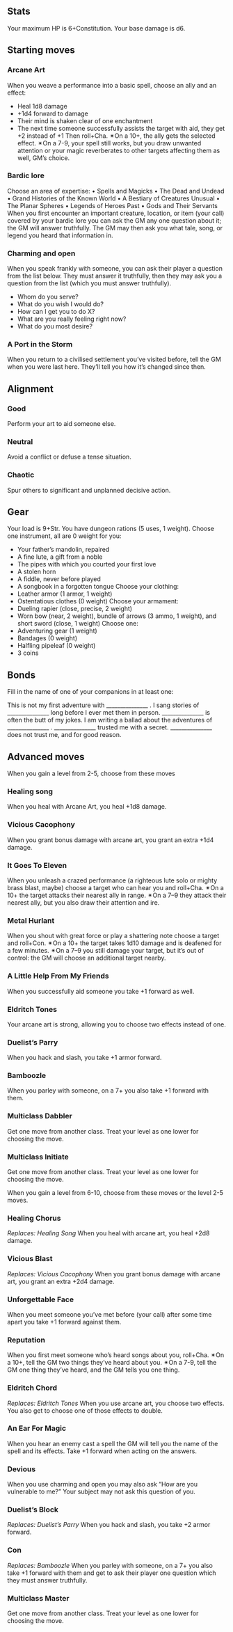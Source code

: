 ## Stats
Your maximum HP is 6+Constitution.
Your base damage is d6.

## Starting moves
### Arcane Art
When you weave a performance into a basic spell, choose an ally and an effect:
- Heal 1d8 damage
- +1d4 forward to damage
- Their mind is shaken clear of one enchantment
- The next time someone successfully assists the target with aid, they get +2 instead of +1
Then roll+Cha. ✴On a 10+, the ally gets the selected effect. ✴On a 7-9, your spell still works, but you draw unwanted attention or your magic reverberates to other targets affecting them as well, GM’s choice.

### Bardic lore
Choose an area of expertise:
• Spells and Magicks
• The Dead and Undead
• Grand Histories of the Known World
• A Bestiary of Creatures Unusual
• The Planar Spheres
• Legends of Heroes Past
• Gods and Their Servants
When you first encounter an important creature, location, or item (your call) covered by your bardic lore you can ask the GM any one question about it; the GM will answer truthfully. The GM may then ask you what tale, song, or legend you heard that information in.

### Charming and open
When you speak frankly with someone, you can ask their player a question from the list below. They must answer it truthfully, then they may ask you a question from the list (which you must answer truthfully).
- Whom do you serve?
- What do you wish I would do?
- How can I get you to do X?
- What are you really feeling right now?
- What do you most desire?

### A Port in the Storm
When you return to a civilised settlement you’ve visited before, tell the GM when you were last here. They’ll tell you how it’s changed since then.

## Alignment
### Good
Perform your art to aid someone else.
### Neutral
Avoid a conflict or defuse a tense situation.
### Chaotic
Spur others to significant and unplanned decisive action.

## Gear
Your load is 9+Str. You have dungeon rations (5 uses, 1 weight). 
Choose one instrument, all are 0 weight for you:
- Your father’s mandolin, repaired
- A fine lute, a gift from a noble
- The pipes with which you courted your first love
- A stolen horn
- A fiddle, never before played
- A songbook in a forgotten tongue
Choose your clothing:
- Leather armor (1 armor, 1 weight)
- Ostentatious clothes (0 weight)
Choose your armament:
- Dueling rapier (close, precise, 2 weight)
- Worn bow (near, 2 weight), bundle of arrows (3 ammo, 1 weight), and short sword (close, 1 weight)
Choose one:
- Adventuring gear (1 weight)
- Bandages (0 weight)
- Halfling pipeleaf (0 weight)
- 3 coins

## Bonds

Fill in the name of one of your companions in at least one:

This is not my first adventure with _______________ .
I sang stories of _______________ long before I ever met them
in person.
_______________ is often the butt of my jokes.
I am writing a ballad about the adventures of _______________ .
_______________ trusted me with a secret.
_______________ does not trust me, and for good reason.

## Advanced moves
When you gain a level from 2-5, choose from these moves

### Healing song
When you heal with Arcane Art, you heal +1d8 damage.

### Vicious Cacophony
When you grant bonus damage with arcane art, you grant an extra +1d4 damage.

### It Goes To Eleven
When you unleash a crazed performance (a righteous lute solo or mighty brass blast, maybe) choose a target who can hear you and roll+Cha. ✴On a 10+ the target attacks their nearest ally in range. ✴On a 7–9 they attack their nearest ally, but you also draw their attention and ire.

### Metal Hurlant
When you shout with great force or play a shattering note choose a target and roll+Con. ✴On a 10+ the target takes 1d10 damage and is deafened for a few minutes. ✴On a 7–9 you still damage your target, but it’s out of control: the GM will choose an additional target nearby.

### A Little Help From My Friends
When you successfully aid someone you take +1 forward as well.

### Eldritch Tones
Your arcane art is strong, allowing you to choose two effects instead
of one.

### Duelist’s Parry
When you hack and slash, you take +1 armor forward.

### Bamboozle
When you parley with someone, on a 7+ you also take +1 forward with them.

### Multiclass Dabbler
Get one move from another class. Treat your level as one lower for choosing the move.

### Multiclass Initiate
Get one move from another class. Treat your level as one lower for choosing the move. 

When you gain a level from 6-10, choose from these moves or the level 2-5 moves.

### Healing Chorus
*Replaces: Healing Song*
When you heal with arcane art, you heal +2d8 damage. 

### Vicious Blast
*Replaces: Vicious Cacophony*
When you grant bonus damage with arcane art, you grant an extra +2d4 damage.

### Unforgettable Face
When you meet someone you’ve met before (your call) after some time apart you take +1 forward against them. 

### Reputation
When you first meet someone who’s heard songs about you, roll+Cha. ✴On a 10+, tell the GM two things they’ve heard about you. ✴On a 7-9, tell the GM one thing they’ve heard, and the GM tells you one thing.

### Eldritch Chord
*Replaces: Eldritch Tones*
When you use arcane art, you choose two effects. You also get to choose one of those effects to double.

### An Ear For Magic
When you hear an enemy cast a spell the GM will tell you the name of the spell and its effects. Take +1 forward when acting on the answers.

### Devious
When you use charming and open you may also ask “How are you vulnerable to me?” Your subject may not ask this question of you.

### Duelist’s Block
*Replaces: Duelist’s Parry*
When you hack and slash, you take +2 armor forward.

### Con
*Replaces: Bamboozle* 
When you parley with someone, on a 7+ you also take +1 forward with them and get to ask their player one question which they must answer truthfully.

### Multiclass Master
Get one move from another class. Treat your level as one lower for choosing the move.
